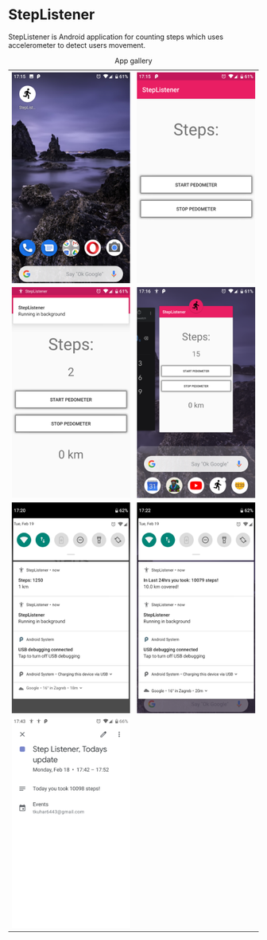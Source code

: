 # StepListener

StepListener is Android application for counting steps which uses accelerometer to detect users movement.

<table style="width:100%">
  <caption>App gallery</caption>
  <tr>
    <th><img src="/img/StepListener-installed.png"></th>
    <th><img src="/img/StepListener-home.png"></th>
  </tr>
  <tr>
    <td><img src="/img/StepListener-running.png"></td>
    <td><img src="/img/StepListener-drawer.png"></td>
  </tr>
  <tr>
    <td><img src="/img/StepListener-notif1.png"></td>
    <td><img src="/img/StepListener-notif2.png"></td>
  </tr>
  <tr>
    <td><img src="/img/StepListener-callendar.png"></td>
  </tr>
</table>








